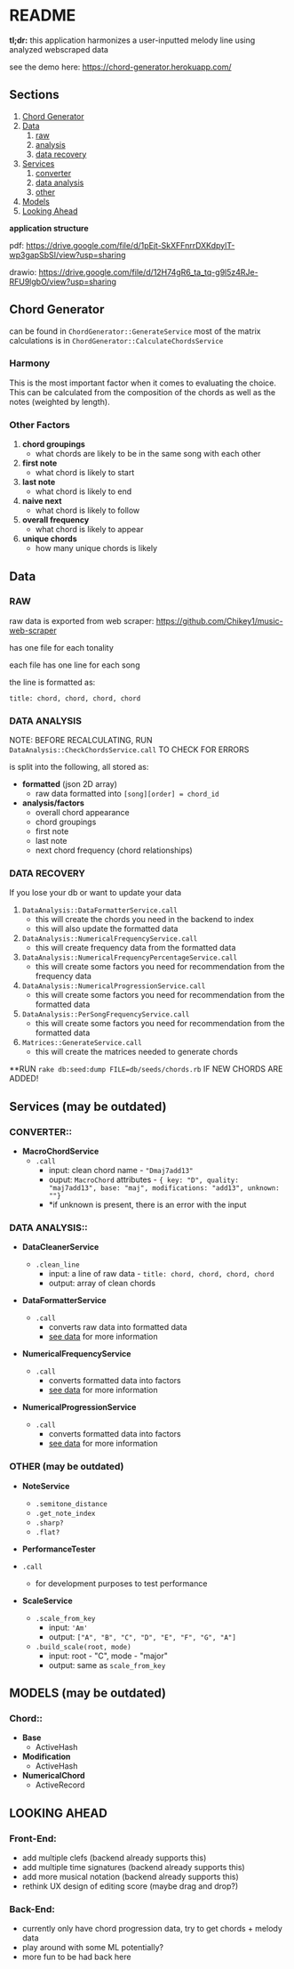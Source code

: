 # README
**tl;dr:** this application harmonizes a user-inputted melody line using analyzed webscraped data

see the demo here: https://chord-generator.herokuapp.com/

<!-- ## Pre-Commit

1. `rubocop`
2. `eslint`
3. `yarn flow` -->

## Sections
1. [Chord Generator](#chord-generator)
2. [Data](#data)
   1. [raw](#raw)
   2. [analysis](#analysis)
   3. [data recovery](#data-recovery)
3. [Services](#services)
   1. [converter](#converter)
   2. [data analysis](#data-analysis)
   3. [other](#other)
4. [Models](#models)
5. [Looking Ahead](#looking-ahead)

**application structure**

pdf: https://drive.google.com/file/d/1pEjt-SkXFFnrrDXKdpylT-wp3gapSbSI/view?usp=sharing

drawio: https://drive.google.com/file/d/12H74gR6_ta_tq-g9l5z4RJe-RFU9lgbO/view?usp=sharing


## Chord Generator
can be found in `ChordGenerator::GenerateService`
most of the matrix calculations is in `ChordGenerator::CalculateChordsService`

### Harmony
This is the most important factor when it comes to evaluating the choice.
This can be calculated from the composition of the chords as well as the notes (weighted by length).

### Other Factors
1. **chord groupings**
   - what chords are likely to be in the same song with each other
2. **first note**
   - what chord is likely to start
3. **last note**
   - what chord is likely to end
4. **naive next**
   - what chord is likely to follow
5. **overall frequency**
   - what chord is likely to appear
6. **unique chords**
   - how many unique chords is likely

## Data
### RAW
raw data is exported from web scraper: https://github.com/Chikey1/music-web-scraper

has one file for each tonality

each file has one line for each song

the line is formatted as:

`title: chord, chord, chord, chord`

### DATA ANALYSIS
NOTE: BEFORE RECALCULATING, RUN `DataAnalysis::CheckChordsService.call` TO CHECK FOR ERRORS

is split into the following, all stored as:
- **formatted** (json 2D array)
  - raw data formatted into `[song][order] = chord_id`
- **analysis/factors**
  - overall chord appearance
  - chord groupings
  - first note
  - last note
  - next chord frequency (chord relationships)

### DATA RECOVERY
If you lose your db or want to update your data
1. `DataAnalysis::DataFormatterService.call`
    - this will create the chords you need in the backend to index
    - this will also update the formatted data
2. `DataAnalysis::NumericalFrequencyService.call`
    - this will create frequency data from the formatted data
3. `DataAnalysis::NumericalFrequencyPercentageService.call`
    - this will create some factors you need for recommendation from the frequency data
4. `DataAnalysis::NumericalProgressionService.call`
    - this will create some factors you need for recommendation from the formatted data
5. `DataAnalysis::PerSongFrequencyService.call`
    - this will create some factors you need for recommendation from the formatted data
6. `Matrices::GenerateService.call`
    - this will create the matrices needed to generate chords

**RUN `rake db:seed:dump FILE=db/seeds/chords.rb` IF NEW CHORDS ARE ADDED!


## Services (may be outdated)
### CONVERTER::
- **MacroChordService**
  - `.call`
    - input: clean chord name - `"Dmaj7add13"`
    - ouput: `MacroChord` attributes - `{ key: "D", quality: "maj7add13", base: "maj", modifications: "add13", unknown: ""}`
    - *if unknown is present, there is an error with the input

### DATA ANALYSIS::
- **DataCleanerService**
  - `.clean_line`
    - input: a line of raw data - `title: chord, chord, chord, chord`
    - output: array of clean chords
- **DataFormatterService**
  - `.call`
    - converts raw data into formatted data
    - [see data](#data) for more information
- **NumericalFrequencyService**
  - `.call`
    - converts formatted data into factors
    - [see data](#data) for more information

- **NumericalProgressionService**
  - `.call`
    - converts formatted data into factors
    - [see data](#data) for more information

### OTHER (may be outdated)
- **NoteService**
  - `.semitone_distance`
  - `.get_note_index`
  - `.sharp?`
  - `.flat?`

- **PerformanceTester**
- `.call`
    - for development purposes to test performance
- **ScaleService**
  - `.scale_from_key`
    - input: `'Am'`
    - output: `["A", "B", "C", "D", "E", "F", "G", "A"]`
  - `.build_scale(root, mode)`
    - input: root - "C", mode - "major"
    - output: same as `scale_from_key`

## MODELS (may be outdated)
### Chord::
- **Base**
  - ActiveHash
- **Modification**
  - ActiveHash
- **NumericalChord**
  - ActiveRecord

## LOOKING AHEAD
### Front-End:
- add multiple clefs (backend already supports this)
- add multiple time signatures (backend already supports this)
- add more musical notation (backend already supports this)
- rethink UX design of editing score (maybe drag and drop?)

### Back-End:
- currently only have chord progression data, try to get chords + melody data
- play around with some ML potentially?
- more fun to be had back here